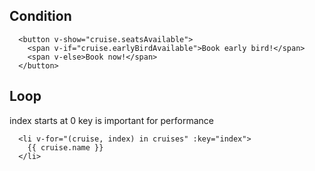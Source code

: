 
## Condition
```
  <button v-show="cruise.seatsAvailable">
    <span v-if="cruise.earlyBirdAvailable">Book early bird!</span>
    <span v-else>Book now!</span>
  </button> 
```


## Loop
  index starts at 0
  key is important for performance
  
```
  <li v-for="(cruise, index) in cruises" :key="index">
    {{ cruise.name }}
  </li>
```